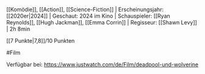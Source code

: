 
[[Komödie]], [[Action]], [[Science-Fiction]] | Erscheinungsjahr: [[2020er|2024]] | Geschaut: 2024 im Kino | Schauspieler: [[Ryan Reynolds]], [[Hugh Jackman]], [[Emma Corrin]] | Regisseur: [[Shawn Levy]] | 2h 8min

[[7 Punkte|7,8]]/10 Punkten


#Film

Verfügbar bei: https://www.justwatch.com/de/Film/deadpool-und-wolverine